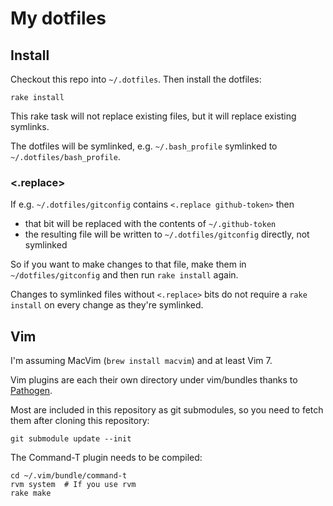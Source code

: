# My dotfiles

## Install

Checkout this repo into `~/.dotfiles`. Then install the dotfiles:

    rake install

This rake task will not replace existing files, but it will replace existing symlinks.

The dotfiles will be symlinked, e.g. `~/.bash_profile` symlinked to `~/.dotfiles/bash_profile`.

### <.replace>

If e.g. `~/.dotfiles/gitconfig` contains `<.replace github-token>` then

 * that bit will be replaced with the contents of `~/.github-token`
 * the resulting file will be written to `~/.dotfiles/gitconfig` directly, not symlinked
 
So if you want to make changes to that file, make them in `~/dotfiles/gitconfig` and then run `rake install` again.

Changes to symlinked files without `<.replace>` bits do not require a `rake install` on every change as they're symlinked.


## Vim

I'm assuming MacVim (`brew install macvim`) and at least Vim 7.

Vim plugins are each their own directory under vim/bundles thanks to [Pathogen](http://www.vim.org/scripts/script.php?script_id=2332).

Most are included in this repository as git submodules, so you need to fetch them after cloning this repository:

    git submodule update --init

The Command-T plugin needs to be compiled:

    cd ~/.vim/bundle/command-t
    rvm system  # If you use rvm
    rake make

